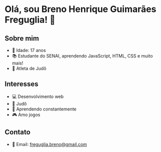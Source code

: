# Olá, sou Breno Henrique Guimarães Freguglia! 👋

## Sobre mim
- 👦 Idade: 17 anos
- 📚 Estudante do SENAI, aprendendo JavaScript, HTML, CSS e muito mais!
- 🥋 Atleta de Judô

## Interesses
- 💻 Desenvolvimento web
- 🥋 Judô
- 📖 Aprendendo constantemente
- 🎮 Amo jogos 

## Contato
- 📧 Email: freguglia.breno@gmail.com


